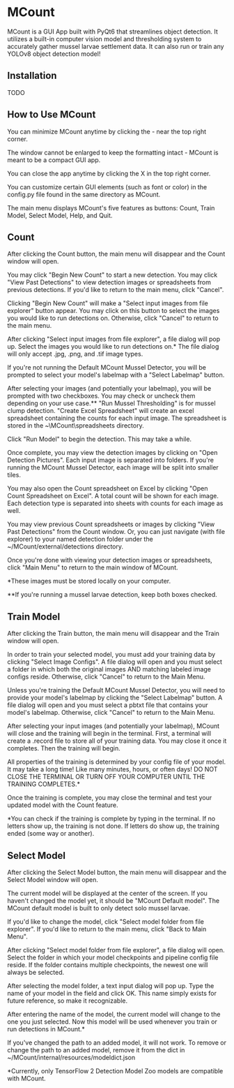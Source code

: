 # MCount
MCount is a GUI App built with PyQt6 that streamlines object detection. It utilizes a built-in computer vision model and thresholding system to accurately gather mussel larvae settlement data. It can also run or train any YOLOv8 object detection model! 

## Installation
TODO

## How to Use MCount
You can minimize MCount anytime by clicking the - near the top right corner.
 
The window cannot be enlarged to keep the formatting intact - MCount is meant to be a compact GUI app.

You can close the app anytime by clicking the X in the top right corner.

You can customize certain GUI elements (such as font or color) in the config.py file found in the same directory as MCount.
 
The main menu displays MCount's five features as buttons: Count, Train Model, Select Model, Help, and Quit. 

## Count
After clicking the Count button, the main menu will disappear and the Count window will open. 

You may click "Begin New Count" to start a new detection. You may click "View Past Detections" to view detection images or spreadsheets from previous detections. If you'd like to return to the main menu, click "Cancel". 

Clicking "Begin New Count" will make a "Select input images from file explorer" button appear. You may click on this button to select the images you would like to run detections on. Otherwise, click "Cancel" to return to the main menu.  

After clicking "Select input images from file explorer", a file dialog will pop up. Select the images you would like to run detections on.* The file dialog will only accept .jpg, .png, and .tif image types. 

If you're not running the Default MCount Mussel Detector, you will be prompted to select your model's labelmap with a "Select Labelmap" button.  

After selecting your images (and potentially your labelmap), you will be prompted with two checkboxes. You may check or uncheck them depending on your use case.** "Run Mussel Thresholding" is for mussel clump detection. "Create Excel Spreadsheet" will create an excel spreadsheet containing the counts for each input image. The spreadsheet is stored in the ~\MCount\spreadsheets directory.

Click "Run Model" to begin the detection. This may take a while.

Once complete, you may view the detection images by clicking on "Open Detection Pictures". Each input image is separated into folders. If you're running the MCount Mussel Detector, each image will be split into smaller tiles.

You may also open the Count spreadsheet on Excel by clicking "Open Count Spreadsheet on Excel". A total count will be shown for each image. Each detection type is separated into sheets with counts for each image as well. 

You may view previous Count spreadsheets or images by clicking "View Past Detections" from the Count window. Or, you can just navigate (with file explorer) to your named detection folder under the ~/MCount/external/detections directory.

Once you're done with viewing your detection images or spreadsheets, click "Main Menu" to return to the main window of MCount.

*These images must be stored locally on your computer. 

**If you're running a mussel larvae detection, keep both boxes checked.

## Train Model
After clicking the Train button, the main menu will disappear and the Train window will open.

In order to train your selected model, you must add your training data by clicking "Select Image Configs". A file dialog will open and you must select a folder in which both the original images AND matching labeled image configs reside. Otherwise, click "Cancel" to return to the Main Menu.

Unless you're training the Default MCount Mussel Detector, you will need to provide your model's labelmap by clicking the "Select Labelmap" button. A file dialog will open and you must select a pbtxt file that contains your model's labelmap. Otherwise, click "Cancel" to return to the Main Menu.

After selecting your input images (and potentially your labelmap), MCount will close and the training will begin in the terminal. First, a terminal will create a .record file to store all of your training data. You may close it once it completes. Then the training will begin.

All properties of the training is determined by your config file of your model. It may take a long time! Like many minutes, hours, or often days! DO NOT CLOSE THE TERMINAL OR TURN OFF YOUR COMPUTER UNTIL THE TRAINING COMPLETES.*  

Once the training is complete, you may close the terminal and test your updated model with the Count feature. 

*You can check if the training is complete by typing in the terminal. If no letters show up, the training is not done. If letters do show up, the training ended (some way or another). 

## Select Model
After clicking the Select Model button, the main menu will disappear and the Select Model window will open. 

The current model will be displayed at the center of the screen. If you haven't changed the model yet, it should be "MCount Default model". The MCount default model is built to only detect solo mussel larvae. 

If you'd like to change the model, click "Select model folder from file explorer". If you'd like to return to the main menu, click "Back to Main Menu". 

After clicking "Select model folder from file explorer", a file dialog will open. Select the folder in which your model checkpoints and pipeline config file reside. If the folder contains multiple checkpoints, the newest one will always be selected. 

After selecting the model folder, a text input dialog will pop up. Type the name of your model in the field and click OK. This name simply exists for future reference, so make it recognizable. 

After entering the name of the model, the current model will change to the one you just selected. Now this model will be used whenever you train or run detections in MCount.*

If you've changed the path to an added model, it will not work. To remove or change the path to an added model, remove it from the dict in ~/MCount/internal/resources/modeldict.json

*Currently, only TensorFlow 2 Detection Model Zoo models are compatible with MCount. 







